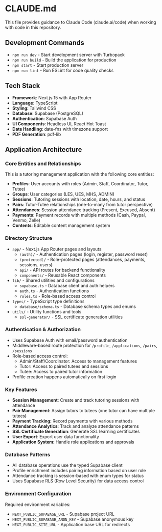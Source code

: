 # CLAUDE.md

This file provides guidance to Claude Code (claude.ai/code) when working with code in this repository.

## Development Commands

- `npm run dev` - Start development server with Turbopack
- `npm run build` - Build the application for production
- `npm start` - Start production server
- `npm run lint` - Run ESLint for code quality checks

## Tech Stack

- **Framework**: Next.js 15 with App Router
- **Language**: TypeScript
- **Styling**: Tailwind CSS
- **Database**: Supabase (PostgreSQL)
- **Authentication**: Supabase Auth
- **UI Components**: Headless UI, React Hot Toast
- **Date Handling**: date-fns with timezone support
- **PDF Generation**: pdf-lib

## Application Architecture

### Core Entities and Relationships

This is a tutoring management application with the following core entities:

- **Profiles**: User accounts with roles (Admin, Staff, Coordinator, Tutor, Tutee)
- **Groups**: User categories (LES, UES, MHS, ADMIN)
- **Sessions**: Tutoring sessions with location, date, hours, and status
- **Pairs**: Tutor-Tutee relationships (one-to-many from tutor perspective)
- **Attendances**: Session attendance tracking (Present, Excused, Absent)
- **Payments**: Payment records with multiple methods (Cash, Paypal, Venmo, Zelle)
- **Contents**: Editable content management system

### Directory Structure

- `app/` - Next.js App Router pages and layouts
  - `(auth)/` - Authentication pages (login, register, password reset)
  - `(protected)/` - Role-protected pages (attendances, payments, sessions, users)
  - `api/` - API routes for backend functionality
  - `components/` - Reusable React components
- `lib/` - Shared utilities and configurations
  - `supabase.ts` - Database client and auth helpers
  - `auth.ts` - Authentication functions
  - `roles.ts` - Role-based access control
- `types/` - TypeScript type definitions
  - `database/schema.ts` - Database schema types and enums
- `utils/` - Utility functions and tools
  - `ssl-generator/` - SSL certificate generation utilities

### Authentication & Authorization

- Uses Supabase Auth with email/password authentication
- Middleware-based route protection for `/profile`, `/applications`, `/pairs`, `/sessions`
- Role-based access control:
  - Admin/Staff/Coordinator: Access to management features
  - Tutor: Access to paired tutees and sessions
  - Tutee: Access to paired tutor information
- Profile creation happens automatically on first login

### Key Features

- **Session Management**: Create and track tutoring sessions with attendance
- **Pair Management**: Assign tutors to tutees (one tutor can have multiple tutees)
- **Payment Tracking**: Record payments with various methods
- **Attendance Analytics**: Track and analyze attendance patterns
- **SSL Certificate Generation**: Generate SSL learning certificates
- **User Export**: Export user data functionality
- **Application System**: Handle role applications and approvals

### Database Patterns

- All database operations use the typed Supabase client
- Profile enrichment includes pairing information based on user role
- Attendance tracking is session-based with enum types for status
- Uses Supabase RLS (Row Level Security) for data access control

### Environment Configuration

Required environment variables:
- `NEXT_PUBLIC_SUPABASE_URL` - Supabase project URL
- `NEXT_PUBLIC_SUPABASE_ANON_KEY` - Supabase anonymous key
- `NEXT_PUBLIC_SITE_URL` - Application base URL for redirects